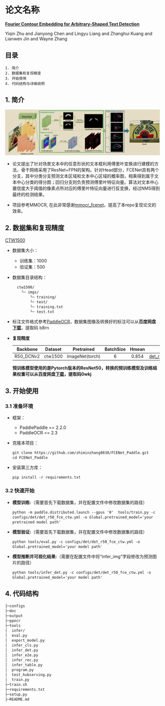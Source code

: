 # 论文名称
[**Fourier Contour Embedding for Arbitrary-Shaped Text Detection**](https://arxiv.org/abs/2104.10442)

Yiqin Zhu and Jianyong Chen and Lingyu Liang and Zhanghui Kuang and Lianwen Jin and Wayne Zhang
## 目录

```
1. 简介
2. 数据集和复现精度
3. 开始使用
4. 代码结构与详细说明
```


## 1. 简介



![](datas/network.jpg)

* 论文提出了针对场景文本中的任意形状的文本框利用傅里叶变换进行建模的方法，骨干网络采用了ResNet+FPN的架构。针对Head部分，FCENet具有两个分支，其中分类分支预测文本区域和文本中心区域的概率图，相乘得到属于文本中心分类的得分图；回归分支则负责预测傅里叶特征向量。算法对文本中心置信度大于阈值的像素点所对应的傅里叶特征向量进行反变换，经过NMS得到最终的检测结果。

* 项目参考MMOCR, 在此非常感谢[mmocr_fcenet](https://github.com/open-mmlab/mmocr/blob/main/configs/textdet/fcenet/README.md)，提高了本repo复现论文的效率。


## 2. 数据集和复现精度

[CTW1500](https://github.com/Yuliang-Liu/Curve-Text-Detector)

* 数据集大小：
    * 训练集：1000
    * 验证集：500

* 数据集目录结构：
  ```
    ctw1500/
      └─ imgs/         
          └─ training/             
          └─ test/    
          └─ training.txt
          └─ test.txt 
  ```
* 标注文件格式参考[PaddleOCR](https://github.com/PaddlePaddle/PaddleOCR/blob/release/2.1/doc/doc_en/detection_en.md)，数据集图像及转换好的标注可以从**百度网盘[下载](https://pan.baidu.com/s/1SP8wmWmEja9i22d5Rm_w7A)**，提取码 b8rn

* **复现精度**

  |Backbone|Dataset|Pretrained|BatchSize|Hmean|Config|log
  |:-----:|:-----:|:-----:|:-----:|:-----:|:-----:|:-----:
  |R50_DCNv2|ctw1500|ImageNet(torch)|6|0.854|[det_r50_fce_ctw.yml](configs/det/det_r50_fce_ctw.yml)|[train_log](output/fce_r50_ctw/train.log)

  **预训练模型使用的是Pytorch版本的ResNet50，转换的预训练模型及训练结果权重可以从百度网盘[下载](https://pan.baidu.com/s/1zq25eZU5mGVc0gqHZ_cSDw)，提取码0wkj**

## 3. 开始使用

### 3.1 准备环境

- 框架：
  - PaddlePaddle == 2.2.0
  - PaddleOCR == 2.3

- 克隆本项目：

      git clone https://github.com/zhiminzhang0830/FCENet_Paddle.git
      cd FCENet_Paddle

- 安装第三方库：

      pip install -r requirements.txt


### 3.2 快速开始

  * **模型训练:**（需要首先下载数据集，并在配置文件中修改数据集的路径）
    
        python -m paddle.distributed.launch --gpus '0'  tools/train.py -c configs/det/det_r50_fce_ctw.yml -o Global.pretrained_model='your pretrained model path'

  * **模型验证:**（需要首先下载数据集，并在配置文件中修改数据集的路径）

        python tools/eval.py -c configs/det/det_r50_fce_ctw.yml -o Global.pretrained_model='your model path'

  * **模型推断并可视化结果:**（需要在配置文件中将“infer_img”字段修改为预测图片的路径）

        python tools/infer_det.py -c configs/det/det_r50_fce_ctw.yml -o Global.pretrained_model='your model path'

## 4. 代码结构


    ├─configs
    ├─doc                        
    ├─output                           
    ├─ppocr      
    ├─tools                                            
    │  infer/                     
    │  eval.py                        
    │  export_model.py                        
    │  infer_cls.py                        
    │  infer_det.py                        
    │  infer_e2e.py                        
    │  infer_rec.py                        
    │  infer_table.py                        
    │  program.py                     
    │  test_hubserving.py                   
    │  train.py  
    ├─train.sh 
    ├─requirements.txt
    ├─setup.py 
    ├─README.md       






